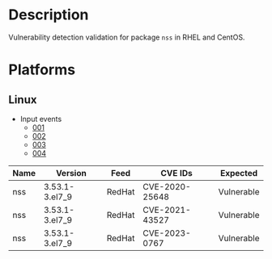 # Description

Vulnerability detection validation for package `nss` in RHEL and CentOS.

# Platforms

## Linux

- Input events
    - [001](input_001.json)
    - [002](input_002.json)
    - [003](input_003.json)
    - [004](input_004.json)

| Name    | Version         | Feed   | CVE IDs          | Expected    |
|---------|-----------------|--------|------------------|-------------|
| nss     | 3.53.1-3.el7_9  | RedHat | CVE-2020-25648   | Vulnerable  |
| nss     | 3.53.1-3.el7_9  | RedHat | CVE-2021-43527   | Vulnerable  |
| nss     | 3.53.1-3.el7_9  | RedHat | CVE-2023-0767    | Vulnerable  |
